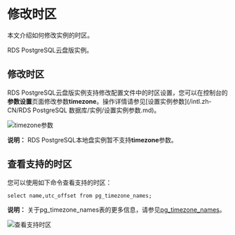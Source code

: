 # 修改时区

本文介绍如何修改实例的时区。

RDS PostgreSQL云盘版实例。

## 修改时区

RDS PostgreSQL云盘版实例支持修改配置文件中的时区设置，您可以在控制台的**参数设置**页面修改参数**timezone**。操作详情请参见[设置实例参数](/intl.zh-CN/RDS PostgreSQL 数据库/实例/设置实例参数.md)。

![timezone参数](https://static-aliyun-doc.oss-cn-hangzhou.aliyuncs.com/assets/img/zh-CN/6022480061/p169398.png)

**说明：** RDS PostgreSQL本地盘实例暂不支持**timezone**参数。

## 查看支持的时区

您可以使用如下命令查看支持的时区：

```
select name,utc_offset from pg_timezone_names;
```

**说明：** 关于pg\_timezone\_names表的更多信息，请参见[pg\_timezone\_names](https://www.postgresql.org/docs/12/view-pg-timezone-names.html)。

![查看支持时区](https://static-aliyun-doc.oss-cn-hangzhou.aliyuncs.com/assets/img/zh-CN/6540269951/p163755.png)


